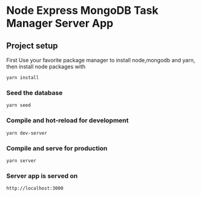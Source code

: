 # Node Express MongoDB Task Manager Server App

## Project setup

First Use your favorite package manager to install node,mongodb and yarn, then install node packages with

```
yarn install
```

### Seed the database

```
yarn seed
```

### Compile and hot-reload for development

```
yarn dev-server
```

### Compile and serve for production

```
yarn server
```

### Server app is served on

```
http://localhost:3000
```
